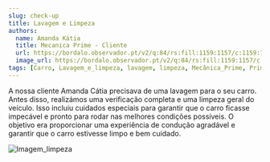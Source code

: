 ```yaml
---
slug: check-up
title: Lavagem e Limpeza
authors:
  name: Amanda Kátia
  title: Mecanica Prime - Cliente
  url: https://bordalo.observador.pt/v2/q:84/rs:fill:1159:1157/c:1159:1157:nowe:615:82/plain/https://s3.observador.pt/wp-content/uploads/2021/12/17165411/whatsapp-image-2021-12-17-at-152612.jpeg
  image_url: https://bordalo.observador.pt/v2/q:84/rs:fill:1159:1157/c:1159:1157:nowe:615:82/plain/https://s3.observador.pt/wp-content/uploads/2021/12/17165411/whatsapp-image-2021-12-17-at-152612.jpeg
tags: [Carro, Lavagem_e_limpeza, lavagem, limpeza, Mecânica_Prime, Prime, Oficina, Loulé]
---
```



A nossa cliente Amanda Cátia precisava de uma lavagem para o seu carro. Antes disso, realizámos uma verificação completa e uma limpeza geral do veículo. Isso incluiu cuidados especiais para garantir que o carro ficasse impecável e pronto para rodar nas melhores condições possíveis. O objetivo era proporcionar uma experiência de condução agradável e garantir que o carro estivesse limpo e bem cuidado.

![Imagem_limpeza](https://image.delti.com/simg/landingpages/carwash.jpg)
